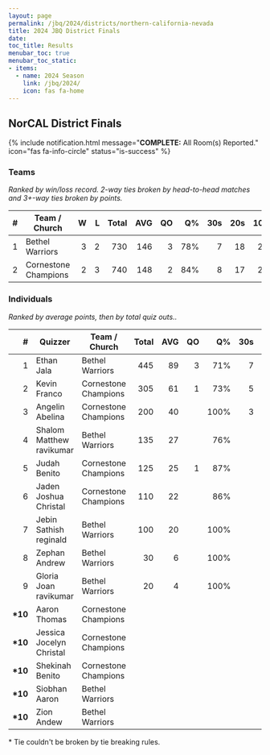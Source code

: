 ```yaml
---
layout: page
permalink: /jbq/2024/districts/northern-california-nevada
title: 2024 JBQ District Finals
date: 
toc_title: Results
menubar_toc: true
menubar_toc_static:
- items:
  - name: 2024 Season
    link: /jbq/2024/
    icon: fas fa-home
---
```



## NorCAL District Finals

{% include notification.html
   message="<b>COMPLETE:</b> All Room(s) Reported."
   icon="fas fa-info-circle"
   status="is-success" %}


### Teams

*Ranked by win/loss record. 2-way ties broken by head-to-head matches and 3+-way ties broken by points.*

| # | Team / Church | W | L | Total | AVG | QO | Q% | 30s | 20s | 10s |
|--:|---|--:|--:|--:|--:|--:|--:|--:|--:|--:|
| 1 | Bethel Warriors | 3 | 2 | 730 | 146 | 3 | 78% | 7 | 18 | 25 |
| 2 | Cornestone Champions | 2 | 3 | 740 | 148 | 2 | 84% | 8 | 17 | 24 |

### Individuals

*Ranked by average points, then by total quiz outs..*

| # | Quizzer | Team / Church | Total | AVG | QO | Q% | 30s | 20s | 10s |
|--:|---|---|--:|--:|--:|--:|--:|--:|--:|
| 1 | Ethan Jala | Bethel Warriors | 445 | 89 | 3 | 71% | 7 | 15 |  |
| 2 | Kevin Franco | Cornestone Champions | 305 | 61 | 1 | 73% | 5 | 11 |  |
| 3 | Angelin Abelina | Cornestone Champions | 200 | 40 |  | 100% | 3 |  | 11 |
| 4 | Shalom Matthew ravikumar | Bethel Warriors | 135 | 27 |  | 76% |  |  | 16 |
| 5 | Judah Benito | Cornestone Champions | 125 | 25 | 1 | 87% |  |  | 13 |
| 6 | Jaden Joshua Christal | Cornestone Champions | 110 | 22 |  | 86% |  | 6 |  |
| 7 | Jebin Sathish reginald | Bethel Warriors | 100 | 20 |  | 100% |  | 2 | 6 |
| 8 | Zephan Andrew | Bethel Warriors | 30 | 6 |  | 100% |  |  | 3 |
| 9 | Gloria Joan ravikumar | Bethel Warriors | 20 | 4 |  | 100% |  | 1 |  |
| **\*10** | Aaron Thomas | Cornestone Champions |  |  |  |  |  |  |  |
| **\*10** | Jessica Jocelyn Christal | Cornestone Champions |  |  |  |  |  |  |  |
| **\*10** | Shekinah Benito | Cornestone Champions |  |  |  |  |  |  |  |
| **\*10** | Siobhan Aaron | Bethel Warriors |  |  |  |  |  |  |  |
| **\*10** | Zion Andew | Bethel Warriors |  |  |  |  |  |  |  |

\* Tie couldn't be broken by tie breaking rules.

